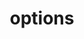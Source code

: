 ---
title: options
api:
  file: api_gateway_swagger.json
  operationId: options_api-v2-licenses-ip-terms-ipid
hidden: false
---